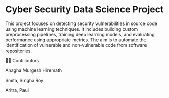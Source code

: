 # Cyber Security Data Science Project 

This project focuses on detecting security vulnerabilities in source code using machine learning techniques. It includes building custom preprocessing pipelines, training deep learning models, and evaluating performance using appropriate metrics. The aim is to automate the identification of vulnerable and non-vulnerable code from software repositories.

🧑‍💻 Contributors

Anagha Murgesh Hiremath

Smita, Singha Roy

Aritra, Paul

